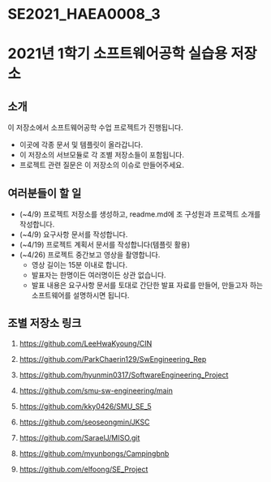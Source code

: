 # SE2021_HAEA0008_3
2021년 1학기 소프트웨어공학 실습용 저장소
===========


소개
---

이 저장소에서 소프트웨어공학 수업 프로젝트가 진행됩니다.

- 이곳에 각종 문서 및 템플릿이 올라갑니다.
- 이 저장소의 서브모듈로 각 조별 저장소들이 포함됩니다.
- 프로젝트 관련 질문은 이 저장소의 이슈로 만들어주세요.

여러분들이 할 일
---

+ (~4/9) 프로젝트 저장소를 생성하고, readme.md에 조 구성원과 프로젝트 소개를 작성합니다.
+ (~4/9) 요구사항 문서를 작성합니다.
+ (~4/19) 프로젝트 계획서 문서를 작성합니다(템플릿 활용)
+ (~4/26) 프로젝트 중간보고 영상을 촬영합니다. 
  + 영상 길이는 15분 이내로 합니다.
  + 발표자는 한명이든 여러명이든 상관 없습니다.
  + 발표 내용은 요구사항 문서를 토대로 간단한 발표 자료를 만들어, 만들고자 하는 소프트웨어를 설명하시면 됩니다. 


조별 저장소 링크
---
1. https://github.com/LeeHwaKyoung/CIN

2. https://github.com/ParkChaerin129/SwEngineering_Rep

3. https://github.com/hyunmin0317/SoftwareEngineering_Project

4. https://github.com/smu-sw-engineering/main

5. https://github.com/kky0426/SMU_SE_5

6. https://github.com/seoseongmin/JKSC

7. https://github.com/SaraelJ/MISO.git

8. https://github.com/myunbongs/Campingbnb

9. https://github.com/elfoong/SE_Project




